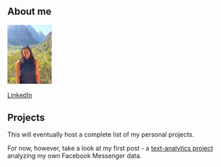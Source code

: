 ---
---


## About me
<img src="assets/aliya.jpg" width="100">

[LinkedIn](https://www.linkedin.com/in/aliyaz/)

## Projects

This will eventually host a complete list of my personal projects.

For now, however, take a look at my first post - a [text-analytics project](https://aliya-zee.github.io/2021/01/07/facebook_analytics) analyzing my own Facebook Messenger data.
